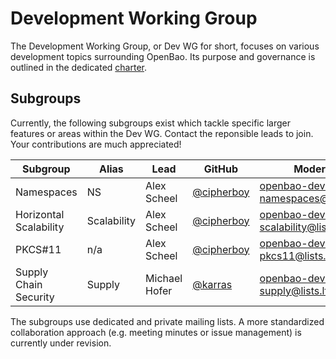 # Development Working Group

The Development Working Group, or Dev WG for short, focuses on various
development topics surrounding OpenBao. Its purpose and governance is outlined
in the dedicated [charter](./CHARTER.md).

## Subgroups

Currently, the following subgroups exist which tackle specific larger features
or areas within the Dev WG. Contact the reponsible leads to join. Your
contributions are much appreciated!

| Subgroup               | Alias       | Lead          | GitHub                                     | Moderated ML                                |
| ---------------------- | ----------- | ------------- | ------------------------------------------ | ------------------------------------------- |
| Namespaces             | NS          | Alex Scheel   | [@cipherboy](https://github.com/cipherboy) | openbao-dev-wg-namespaces@lists.lfedge.org  |
| Horizontal Scalability | Scalability | Alex Scheel   | [@cipherboy](https://github.com/cipherboy) | openbao-dev-wg-scalability@lists.lfedge.org |
| PKCS#11                | n/a         | Alex Scheel   | [@cipherboy](https://github.com/cipherboy) | openbao-dev-wg-pkcs11@lists.lfedge.org      |
| Supply Chain Security  | Supply      | Michael Hofer | [@karras](https://github.com/karras)       | openbao-dev-wg-supply@lists.lfedge.org      |

The subgroups use dedicated and private mailing lists. A more standardized
collaboration approach (e.g. meeting minutes or issue management) is currently
under revision.
